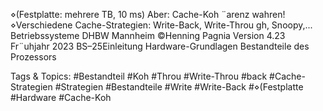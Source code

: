 ⋄(Festplatte: mehrere TB, 10 ms)
Aber: Cache-Koh ¨arenz wahren!
⋄Verschiedene Cache-Strategien: Write-Back, Write-Throu gh, Snoopy,...
Betriebssysteme DHBW Mannheim ©Henning Pagnia Version 4.23 Fr¨uhjahr 2023 BS–25Einleitung Hardware-Grundlagen
Bestandteile des Prozessors

   Tags & Topics:
   #Bestandteil
   #Koh
   #Throu
   #Write-Throu
   #back
   #Cache-Strategien
   #Strategien
   #Bestandteile
   #Write
   #Write-Back
   #⋄(Festplatte
   #Hardware
   #Cache-Koh